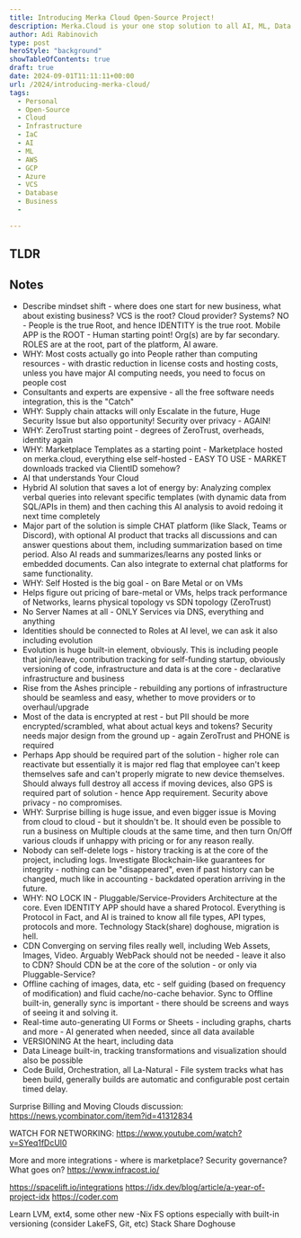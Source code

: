 ```yaml
---
title: Introducing Merka Cloud Open-Source Project!
description: Merka.Cloud is your one stop solution to all AI, ML, Data Processing and most other personal and business needs. One stop shop of easy to deploy, scalable solution that will grow with you.
author: Adi Rabinovich
type: post
heroStyle: "background"
showTableOfContents: true
draft: true
date: 2024-09-01T11:11:11+00:00
url: /2024/introducing-merka-cloud/
tags:
  - Personal
  - Open-Source
  - Cloud
  - Infrastructure
  - IaC
  - AI
  - ML
  - AWS
  - GCP
  - Azure
  - VCS
  - Database
  - Business
  - 

---
```


## TLDR



## Notes

- Describe mindset shift - where does one start for new business, what about existing business? VCS is the root? Cloud provider? Systems? NO - People is the true Root, and hence IDENTITY is the true root. Mobile APP is the ROOT - Human starting point! Org(s) are by far secondary. ROLES are at the root, part of the platform, AI aware.
- WHY: Most costs actually go into People rather than computing resources - with drastic reduction in license costs and hosting costs, unless you have major AI computing needs, you need to focus on people cost
- Consultants and experts are expensive - all the free software needs integration, this is the "Catch"
- WHY: Supply chain attacks will only Escalate in the future, Huge Security Issue but also opportunity! Security over privacy - AGAIN!
- WHY: ZeroTrust starting point - degrees of ZeroTrust, overheads, identity again
- WHY: Marketplace Templates as a starting point - Marketplace hosted on merka.cloud, everything else self-hosted - EASY TO USE - MARKET downloads tracked via ClientID somehow?
- AI that understands Your Cloud
- Hybrid AI solution that saves a lot of energy by: Analyzing complex verbal queries into relevant specific templates (with dynamic data from SQL/APIs in them) and then caching this AI analysis to avoid redoing it next time completely
- Major part of the solution is simple CHAT platform (like Slack, Teams or Discord), with optional AI product that tracks all discussions and can answer questions about them, including summarization based on time period. Also AI reads and summarizes/learns any posted links or embedded documents. Can also integrate to external chat platforms for same functionality.
- WHY: Self Hosted is the big goal - on Bare Metal or on VMs
- Helps figure out pricing of bare-metal or VMs, helps track performance of Networks, learns physical topology vs SDN topology (ZeroTrust)
- No Server Names at all - ONLY Services via DNS, everything and anything
- Identities should be connected to Roles at AI level, we can ask it also including evolution
- Evolution is huge built-in element, obviously. This is including people that join/leave, contribution tracking for self-funding startup, obviously versioning of code, infrastructure and data is at the core - declarative infrastructure and business
- Rise from the Ashes principle - rebuilding any portions of infrastructure should be seamless and easy, whether to move providers or to overhaul/upgrade
- Most of the data is encrypted at rest - but PII should be more encrypted/scrambled, what about actual keys and tokens? Security needs major design from the ground up - again ZeroTrust and PHONE is required
- Perhaps App should be required part of the solution - higher role can reactivate but essentially it is major red flag that employee can't keep themselves safe and can't properly migrate to new device themselves. Should always full destroy all access if moving devices, also GPS is required part of solution - hence App requirement. Security above privacy - no compromises.
- WHY: Surprise billing is huge issue, and even bigger issue is Moving from cloud to cloud - but it shouldn't be. It should even be possible to run a business on Multiple clouds at the same time, and then turn On/Off various clouds if unhappy with pricing or for any reason really.
- Nobody can self-delete logs - history tracking is at the core of the project, including logs. Investigate Blockchain-like guarantees for integrity - nothing can be "disappeared", even if past history can be changed, much like in accounting - backdated operation arriving in the future.
- WHY: NO LOCK IN - Pluggable/Service-Providers Architecture at the core. Even IDENTITY APP should have a shared Protocol. Everything is Protocol in Fact, and AI is trained to know all file types, API types, protocols and more. Technology Stack(share) doghouse, migration is hell. 
- CDN Converging on serving files really well, including Web Assets, Images, Video. Arguably WebPack should not be needed - leave it also to CDN? Should CDN be at the core of the solution - or only via Pluggable-Service?
- Offline caching of images, data, etc - self guiding (based on frequency of modification) and fluid cache/no-cache behavior. Sync to Offline built-in, generally sync is important - there should be screens and ways of seeing it and solving it.
- Real-time auto-generating UI Forms or Sheets - including graphs, charts and more - AI generated when needed, since all data available
- VERSIONING At the heart, including data
- Data Lineage built-in, tracking transformations and visualization should also be possible
- Code Build, Orchestration, all La-Natural - File system tracks what has been build, generally builds are automatic and configurable post certain timed delay.


Surprise Billing and Moving Clouds discussion: https://news.ycombinator.com/item?id=41312834

WATCH FOR NETWORKING: https://www.youtube.com/watch?v=SYeq1fDcUl0


More and more integrations - where is marketplace? Security governance? What goes on?
https://www.infracost.io/

https://spacelift.io/integrations
https://idx.dev/blog/article/a-year-of-project-idx
https://coder.com

Learn LVM, ext4, some other new -Nix FS options especially with built-in versioning (consider LakeFS, Git, etc)
Stack Share Doghouse
